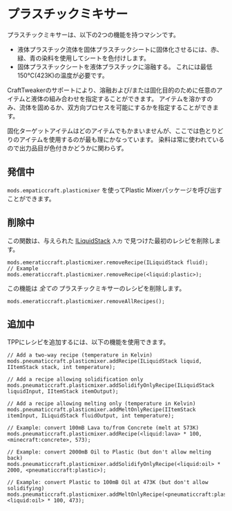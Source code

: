 # プラスチックミキサー

プラスチックミキサーは、以下の2つの機能を持つマシンです。

* 液体プラスチック流体を固体プラスチックシートに固体化させるには、赤、緑、青の染料を使用してシートを色付けします。
* 固体プラスチックシートを液体プラスチックに溶融する。 これには最低150°C(423K)の温度が必要です。

CraftTweakerのサポートにより、溶融および/または固化目的のために任意のアイテムと液体の組み合わせを指定することができます。 アイテムを溶かすのみ、流体を固めるか、双方向プロセスを可能にするかを指定することができます。

固化ターゲットアイテムはどのアイテムでもかまいませんが、ここでは色とりどりのアイテムを使用するのが最も理にかなっています。 染料は常に使われているので出力品目が色付きかどうかに関わらず。

## 発信中

`mods.empaticcraft.plasticmixer` を使ってPlastic Mixerパッケージを呼び出すことができます。

## 削除中

この関数は、与えられた [ILiquidStack](/Vanilla/Liquids/ILiquidStack/) `入力` で見つけた最初のレシピを削除します。

```zenscript
mods.emeraticcraft.plasticmixer.removeRecipe(ILiquidStack fluid);
// Example
mods.emeraticcraft.plasticmixer.removeRecipe(<liquid:plastic>);
```

この機能は *全ての* プラスチックミキサーのレシピを削除します。

```zenscript
mods.emeraticcraft.plasticmixer.removeAllRecipes();
```

## 追加中

TPPにレシピを追加するには、以下の機能を使用できます。

```zenscript
// Add a two-way recipe (temperature in Kelvin)
mods.pneumaticcraft.plasticmixer.addRecipe(ILiquidStack liquid, IItemStack stack, int temperature);

// Add a recipe allowing solidification only
mods.pneumaticcraft.plasticmixer.addSolidifyOnlyRecipe(ILiquidStack liquidInput, IItemStack itemOutput);

// Add a recipe allowing melting only (temperature in Kelvin)
mods.pneumaticcraft.plasticmixer.addMeltOnlyRecipe(IItemStack itemInput, ILiquidStack fluidOutput, int temperature);

// Example: convert 100mB Lava to/from Concrete (melt at 573K)
mods.pneumaticcraft.plasticmixer.addRecipe(<liquid:lava> * 100, <minecraft:concrete>, 573);

// Example: convert 2000mB Oil to Plastic (but don't allow melting back)
mods.pneumaticcraft.plasticmixer.addSolidifyOnlyRecipe(<liquid:oil> * 2000, <pneumaticcraft:plastic>);

// Example: convert Plastic to 100mB Oil at 473K (but don't allow solidifying)
mods.pneumaticcraft.plasticmixer.addMeltOnlyRecipe(<pneumaticcraft:plastic>, <liquid:oil> * 100, 473);
```